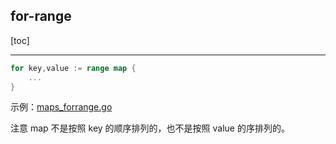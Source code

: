 ## for-range

[toc]

---


```go
for key,value := range map {
    ...
}

```

示例：[maps_forrange.go](07_src/maps_forrange.go)

注意 map 不是按照 key 的顺序排列的，也不是按照 value 的序排列的。


